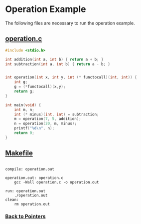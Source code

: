 # Operation Example
The following files are necessary to run the operation example.

## [operation.c](%WEBPATH%/classes/cs1730/pointers/operation_c)
```c
#include <stdio.h>

int addition(int a, int b) { return a + b; }
int subtraction(int a, int b) { return a - b; }


int operation(int x, int y, int (* functocall)(int, int)) {
	int g;
	g = (*functocall)(x,y);
	return g;
}

int main(void) {
	int m, n;
	int (* minus)(int, int) = subtraction;
	m = operation(7, 5, addition);
	n = operation(20, m, minus);
	printf("%d\n", n);
	return 0;
}
```

## [Makefile](%WEBPATH%/classes/cs1730/pointers/Makefile)
```

compile: operation.out

operation.out: operation.c
	gcc -Wall operation.c -o operation.out

run: operation.out
	./operation.out
clean:
	rm operation.out

```

### [Back to Pointers](%WEBPATH%/classes/cs1730/pointers/)